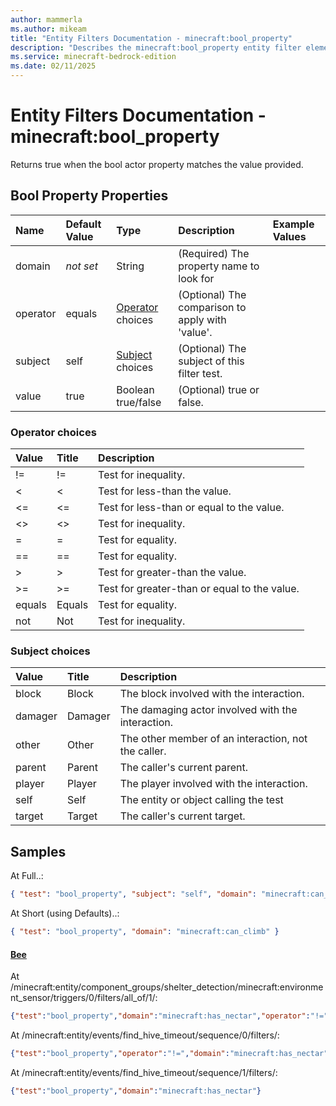 ```yaml
---
author: mammerla
ms.author: mikeam
title: "Entity Filters Documentation - minecraft:bool_property"
description: "Describes the minecraft:bool_property entity filter element"
ms.service: minecraft-bedrock-edition
ms.date: 02/11/2025 
---
```


# Entity Filters Documentation - minecraft:bool_property

Returns true when the bool actor property matches the value provided.


## Bool Property Properties

|Name       |Default Value |Type |Description |Example Values |
|:----------|:-------------|:----|:-----------|:------------- |
| domain | *not set* | String | (Required) The property name to look for |  | 
| operator | equals | [Operator](#operator-choices) choices | (Optional) The comparison to apply with 'value'. |  | 
| subject | self | [Subject](#subject-choices) choices | (Optional) The subject of this filter test. |  | 
| value | true | Boolean true/false | (Optional) true or false. |  | 

### Operator choices

|Value       |Title |Description |
|:-----------|:-----|:-----------|
| != | != | Test for inequality.|
| < | < | Test for less-than the value.|
| <= | <= | Test for less-than or equal to the value.|
| <> | <> | Test for inequality.|
| = | = | Test for equality.|
| == | == | Test for equality.|
| > | > | Test for greater-than the value.|
| >= | >= | Test for greater-than or equal to the value.|
| equals | Equals | Test for equality.|
| not | Not | Test for inequality.|

### Subject choices

|Value       |Title |Description |
|:-----------|:-----|:-----------|
| block | Block | The block involved with the interaction.|
| damager | Damager | The damaging actor involved with the interaction.|
| other | Other | The other member of an interaction, not the caller.|
| parent | Parent | The caller's current parent.|
| player | Player | The player involved with the interaction.|
| self | Self | The entity or object calling the test|
| target | Target | The caller's current target.|

## Samples

At Full..: 

```json
{ "test": "bool_property", "subject": "self", "domain": "minecraft:can_climb", "operator": "equals", "value": "true" }
```

At Short (using Defaults)..: 

```json
{ "test": "bool_property", "domain": "minecraft:can_climb" }
```

#### [Bee](https://github.com/Mojang/bedrock-samples/tree/preview/behavior_pack/entities/bee.json)

At /minecraft:entity/component_groups/shelter_detection/minecraft:environment_sensor/triggers/0/filters/all_of/1/: 

```json
{"test":"bool_property","domain":"minecraft:has_nectar","operator":"!="}
```

At /minecraft:entity/events/find_hive_timeout/sequence/0/filters/: 

```json
{"test":"bool_property","operator":"!=","domain":"minecraft:has_nectar"}
```

At /minecraft:entity/events/find_hive_timeout/sequence/1/filters/: 

```json
{"test":"bool_property","domain":"minecraft:has_nectar"}
```
